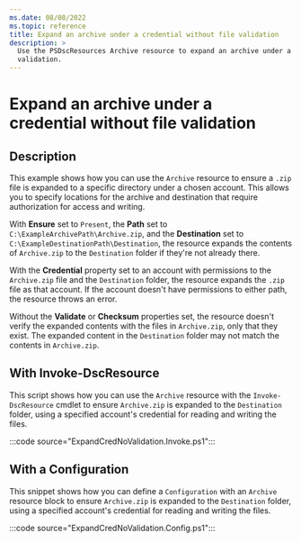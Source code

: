 ```yaml
---
ms.date: 08/08/2022
ms.topic: reference
title: Expand an archive under a credential without file validation
description: >
  Use the PSDscResources Archive resource to expand an archive under a credential without file
  validation.
---
```


# Expand an archive under a credential without file validation

## Description

This example shows how you can use the `Archive` resource to ensure a `.zip` file is expanded to a
specific directory under a chosen account. This allows you to specify locations for the archive and
destination that require authorization for access and writing.

With **Ensure** set to `Present`, the **Path** set to `C:\ExampleArchivePath\Archive.zip`, and the
**Destination** set to `C:\ExampleDestinationPath\Destination`, the resource expands the contents of
`Archive.zip` to the `Destination` folder if they're not already there.

With the **Credential** property set to an account with permissions to the `Archive.zip` file and
the `Destination` folder, the resource expands the `.zip` file as that account. If the account
doesn't have permissions to either path, the resource throws an error.

Without the **Validate** or **Checksum** properties set, the resource doesn't verify the expanded
contents with the files in `Archive.zip`, only that they exist. The expanded content in the
`Destination` folder may not match the contents in `Archive.zip`.

## With Invoke-DscResource

This script shows how you can use the `Archive` resource with the `Invoke-DscResource` cmdlet to
ensure `Archive.zip` is expanded to the `Destination` folder, using a specified account's credential
for reading and writing the files.

:::code source="ExpandCredNoValidation.Invoke.ps1":::

## With a Configuration

This snippet shows how you can define a `Configuration` with an `Archive` resource block to ensure
`Archive.zip` is expanded to the `Destination` folder, using a specified account's credential for
reading and writing the files.

:::code source="ExpandCredNoValidation.Config.ps1":::
